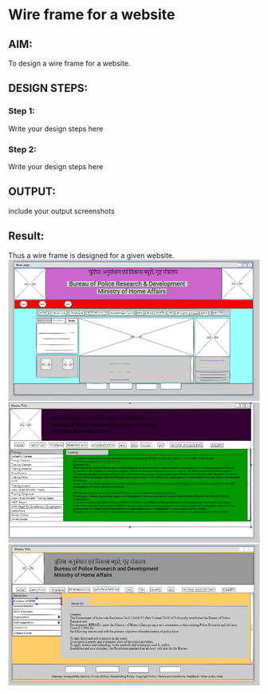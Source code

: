 # Wire frame for a website

## AIM:
To design a wire frame for a website.

## DESIGN STEPS:

### Step 1:
Write your design steps here 

### Step 2:
Write your design steps here

## OUTPUT:
include your output screenshots 


## Result:
Thus a wire frame is designed for a given website.
![output](./home.png)
![output](./training.png)
![output](./about.png)